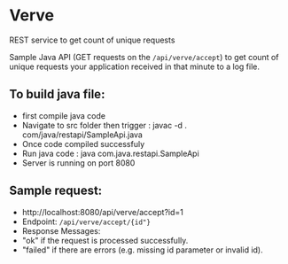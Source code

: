 # Verve
REST service to get count of unique requests

Sample Java API (GET requests on the `/api/verve/accept`) to get count of unique requests your application received in that minute to a log file.

## To build java file:
- first compile java code
- Navigate to src folder then trigger : javac -d . com/java/restapi/SampleApi.java
- Once code compiled successfuly
- Run java code : java com.java.restapi.SampleApi
- Server is running on port 8080

## Sample request:
 - http://localhost:8080/api/verve/accept?id=1 
 - Endpoint: `/api/verve/accept/{id"}`
 - Response Messages:
  - "ok" if the request is processed successfully.
  - "failed" if there are errors (e.g. missing id parameter or invalid id).
